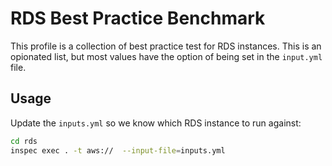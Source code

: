 # RDS Best Practice Benchmark

This profile is a collection of best practice test for RDS instances. 
This is an opionated list, but most values have the option of being set in 
the `input.yml` file.

## Usage

Update the `inputs.yml` so we know which RDS instance to run against:

``` bash
cd rds
inspec exec . -t aws://  --input-file=inputs.yml
```
